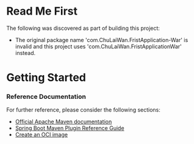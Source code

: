 # Read Me First
The following was discovered as part of building this project:

* The original package name 'com.ChuLaiWan.FristApplication-War' is invalid and this project uses 'com.ChuLaiWan.FristApplicationWar' instead.

# Getting Started

### Reference Documentation
For further reference, please consider the following sections:

* [Official Apache Maven documentation](https://maven.apache.org/guides/index.html)
* [Spring Boot Maven Plugin Reference Guide](https://docs.spring.io/spring-boot/docs/2.3.4.RELEASE/maven-plugin/reference/html/)
* [Create an OCI image](https://docs.spring.io/spring-boot/docs/2.3.4.RELEASE/maven-plugin/reference/html/#build-image)

